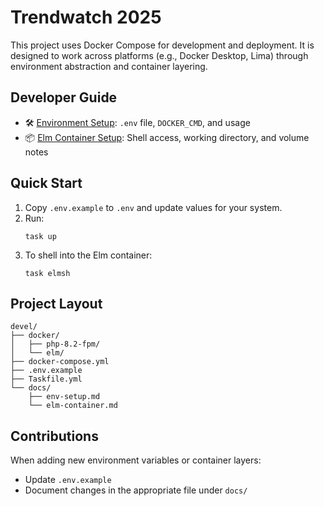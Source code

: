 # Trendwatch 2025

This project uses Docker Compose for development and deployment. It is designed to work across platforms (e.g., Docker Desktop, Lima) through environment abstraction and container layering.

## Developer Guide

- 🛠 [Environment Setup](docs/env-setup.md): `.env` file, `DOCKER_CMD`, and usage
- 📦 [Elm Container Setup](docs/elm-container.md): Shell access, working directory, and volume notes

## Quick Start

1. Copy `.env.example` to `.env` and update values for your system.
2. Run:
   ```
   task up
   ```
3. To shell into the Elm container:
   ```
   task elmsh
   ```

## Project Layout

```
devel/
├── docker/
│   ├── php-8.2-fpm/
│   └── elm/
├── docker-compose.yml
├── .env.example
├── Taskfile.yml
└── docs/
    ├── env-setup.md
    └── elm-container.md
```

## Contributions

When adding new environment variables or container layers:
- Update `.env.example`
- Document changes in the appropriate file under `docs/`
